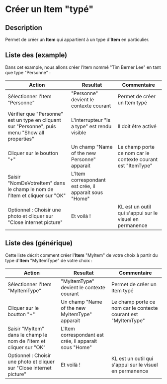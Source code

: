 Créer un Item "typé"
==

Description
-
Permet de créer un __Item__ qui appartient à un type d'__Item__ en particulier.

Liste des  (example)
-
Dans cet example, nous allons créer l'Item nommé "Tim Berner Lee" en tant que type "Personne" :

<table>
    <thead>
        <tr>
            <th>Action</th>
            <th>Resultat</th>
            <th>Commentaire</th>
        </tr>
    </thead>
    <tbody>
        <tr>
            <td>Sélectionner l'Item "Personne"</td>
            <td>"Personne" devient le contexte courant</td>
            <td>Permet de créer un Item typé</td>
        </tr>
        <tr>
            <td>Vérifier que "Personne" est un type en cliquant sur "Personne", puis menu "Show all properties"</td>
            <td>L'interrupteur "Is a type" est rendu visible</td>
            <td>Il doit être activé</td>
        </tr>
        <tr>
            <td>Cliquer sur le boutton "+"</td>
            <td>Un champ "Name of the new Personne" apparait</td>
            <td>Le champ porte ce nom car le contexte courant est "ItemType"</td>
        </tr>
        <tr>
            <td>Saisir "NomDeVotreItem" dans le champ le nom de l'Item et cliquer sur "OK"</td>
            <td>L'Item correspondant est crée, il apparait sous "Home"</td>
            <td></td>
        </tr>
       <tr>
            <td>Optionnel : Choisir une photo et cliquer sur "Close internet picture"</td>
            <td>Et voilà !</td>
            <td>KL est un outil qui s'appui sur le visuel en permanence</td>
        </tr>
    </tbody>
</table>


Liste des  (générique)
-

Cette liste décrit comment créer l'__Item__ "MyItem" de votre choix à partir du type d'__Item__ "MyItemType" de votre choix :

<table>
    <thead>
        <tr>
            <th>Action</th>
            <th>Resultat</th>
            <th>Commentaire</th>
        </tr>
    </thead>
    <tbody>
        <tr>
            <td>Sélectionner l'Item "MyItemType"</td>
            <td>"MyItemType" devient le contexte courant</td>
            <td>Permet de créer un Item typé</td>
        </tr>
        <tr>
            <td>Cliquer sur le boutton "+"</td>
            <td>Un champ "Name of the new MyItemType" apparait</td>
            <td>Le champ porte ce nom car le contexte courant est "MyItemType"</td>
        </tr>
        <tr>
            <td>Saisir "MyItem" dans le champ le nom de l'Item et cliquer sur "OK"</td>
            <td>L'Item correspondant est crée, il apparait sous "Home"</td>
            <td></td>
        </tr>
       <tr>
            <td>Optionnel : Choisir une photo et cliquer sur "Close internet picture"</td>
            <td>Et voilà !</td>
            <td>KL est un outil qui s'appui sur le visuel en permanence</td>
        </tr>
    </tbody>
</table>
